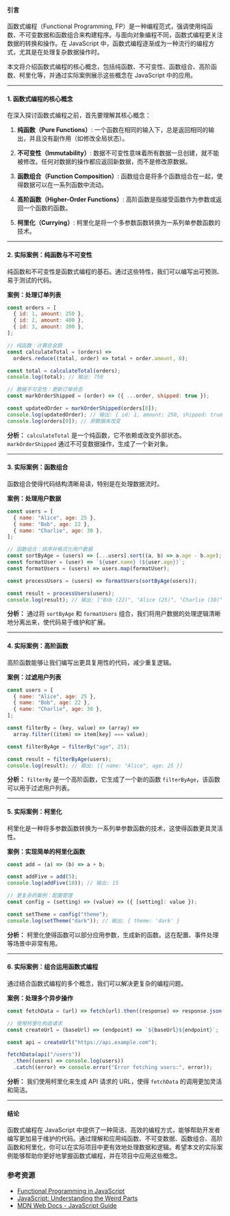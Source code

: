 #### 引言

函数式编程（Functional Programming, FP）是一种编程范式，强调使用纯函数、不可变数据和函数组合来构建程序。与面向对象编程不同，函数式编程更关注数据的转换和操作。在 JavaScript 中，函数式编程逐渐成为一种流行的编程方式，尤其是在处理复杂数据操作时。

本文将介绍函数式编程的核心概念，包括纯函数、不可变性、函数组合、高阶函数、柯里化等，并通过实际案例展示这些概念在 JavaScript 中的应用。

---

#### 1. 函数式编程的核心概念

在深入探讨函数式编程之前，首先要理解其核心概念：

1. **纯函数（Pure Functions）**: 一个函数在相同的输入下，总是返回相同的输出，并且没有副作用（如修改全局状态）。

2. **不可变性（Immutability）**: 数据不可变性意味着所有数据一旦创建，就不能被修改。任何对数据的操作都应返回新数据，而不是修改原数据。

3. **函数组合（Function Composition）**: 函数组合是将多个函数组合在一起，使得数据可以在一系列函数中流动。

4. **高阶函数（Higher-Order Functions）**: 高阶函数是指接受函数作为参数或返回一个函数的函数。

5. **柯里化（Currying）**: 柯里化是将一个多参数函数转换为一系列单参数函数的技术。

---

#### 2. 实际案例：纯函数与不可变性

纯函数和不可变性是函数式编程的基石。通过这些特性，我们可以编写出可预测、易于测试的代码。

**案例：处理订单列表**

```javascript
const orders = [
  { id: 1, amount: 250 },
  { id: 2, amount: 400 },
  { id: 3, amount: 100 },
];

// 纯函数：计算总金额
const calculateTotal = (orders) =>
  orders.reduce((total, order) => total + order.amount, 0);

const total = calculateTotal(orders);
console.log(total); // 输出: 750

// 数据不可变性：更新订单状态
const markOrderShipped = (order) => ({ ...order, shipped: true });

const updatedOrder = markOrderShipped(orders[0]);
console.log(updatedOrder); // 输出: { id: 1, amount: 250, shipped: true }
console.log(orders[0]); // 原数据未改变
```

**分析：**
`calculateTotal` 是一个纯函数，它不依赖或改变外部状态。`markOrderShipped` 通过不可变数据操作，生成了一个新对象。

---

#### 3. 实际案例：函数组合

函数组合使得代码结构清晰易读，特别是在处理数据流时。

**案例：处理用户数据**

```javascript
const users = [
  { name: "Alice", age: 25 },
  { name: "Bob", age: 22 },
  { name: "Charlie", age: 30 },
];

// 函数组合：排序并格式化用户数据
const sortByAge = (users) => [...users].sort((a, b) => a.age - b.age);
const formatUser = (user) => `${user.name} (${user.age})`;
const formatUsers = (users) => users.map(formatUser);

const processUsers = (users) => formatUsers(sortByAge(users));

const result = processUsers(users);
console.log(result); // 输出: ["Bob (22)", "Alice (25)", "Charlie (30)"]
```

**分析：**
通过将 `sortByAge` 和 `formatUsers` 组合，我们将用户数据的处理逻辑清晰地分离出来，使代码易于维护和扩展。

---

#### 4. 实际案例：高阶函数

高阶函数能够让我们编写出更具复用性的代码，减少重复逻辑。

**案例：过滤用户列表**

```javascript
const users = [
  { name: "Alice", age: 25 },
  { name: "Bob", age: 22 },
  { name: "Charlie", age: 30 },
];

const filterBy = (key, value) => (array) =>
  array.filter((item) => item[key] === value);

const filterByAge = filterBy("age", 25);

const result = filterByAge(users);
console.log(result); // 输出: [{ name: "Alice", age: 25 }]
```

**分析：**
`filterBy` 是一个高阶函数，它生成了一个新的函数 `filterByAge`，该函数可以用于过滤用户列表。

---

#### 5. 实际案例：柯里化

柯里化是一种将多参数函数转换为一系列单参数函数的技术，这使得函数更具灵活性。

**案例：实现简单的柯里化函数**

```javascript
const add = (a) => (b) => a + b;

const addFive = add(5);
console.log(addFive(10)); // 输出: 15

// 更复杂的案例：配置管理
const config = (setting) => (value) => ({ [setting]: value });

const setTheme = config("theme");
console.log(setTheme("dark")); // 输出: { theme: 'dark' }
```

**分析：**
柯里化使得函数可以部分应用参数，生成新的函数。这在配置、事件处理等场景中非常有用。

---

#### 6. 实际案例：组合运用函数式编程

通过结合函数式编程的多个概念，我们可以解决更复杂的编程问题。

**案例：处理多个异步操作**

```javascript
const fetchData = (url) => fetch(url).then((response) => response.json());

// 使用柯里化构造请求
const createUrl = (baseUrl) => (endpoint) => `${baseUrl}${endpoint}`;

const api = createUrl("https://api.example.com");

fetchData(api("/users"))
  .then((users) => console.log(users))
  .catch((error) => console.error("Error fetching users:", error));
```

**分析：**
我们使用柯里化来生成 API 请求的 URL，使得 `fetchData` 的调用更加灵活和简洁。

---

#### 结论

函数式编程在 JavaScript 中提供了一种简洁、高效的编程方式，能够帮助开发者编写更加易于维护的代码。通过理解和应用纯函数、不可变数据、函数组合、高阶函数和柯里化，你可以在实际项目中更有效地处理数据和逻辑。希望本文的实际案例能够帮助你更好地掌握函数式编程，并在项目中应用这些概念。

### 参考资源

- [Functional Programming in JavaScript](https://www.smashingmagazine.com/2014/07/dont-be-scared-of-functional-programming/)
- [JavaScript: Understanding the Weird Parts](https://www.udemy.com/course/understand-javascript/)
- [MDN Web Docs - JavaScript Guide](https://developer.mozilla.org/en-US/docs/Web/JavaScript/Guide)
